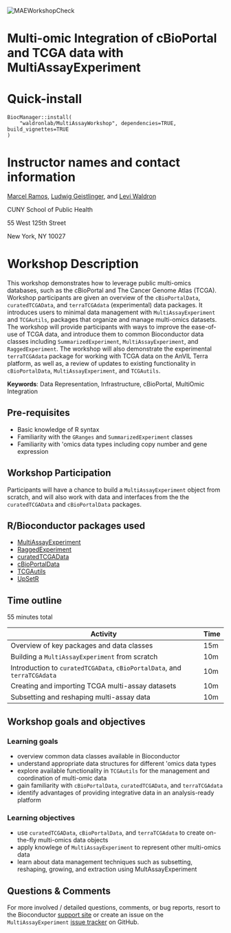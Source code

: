 ![MAEWorkshopCheck](https://github.com/waldronlab/MultiAssayWorkshop/workflows/MAEWorkshopCheck/badge.svg)

# Multi-omic Integration of cBioPortal and TCGA data with MultiAssayExperiment

# Quick-install

```
BiocManager::install(
    "waldronlab/MultiAssayWorkshop", dependencies=TRUE, build_vignettes=TRUE
)
```

# Instructor names and contact information

[Marcel Ramos](mailto:Marcel.Ramos@sph.cuny.edu),
[Ludwig Geistlinger](mailto:Ludwig.Geistlinger@sph.cuny.edu), and
[Levi Waldron](mailto:Levi.Waldron@sph.cuny.edu)

CUNY School of Public Health

55 West 125th Street

New York, NY 10027

# Workshop Description

This workshop demonstrates how to leverage public multi-omics databases, such
as the cBioPortal and The Cancer Genome Atlas (TCGA). Workshop participants
are given an overview of the `cBioPortalData`, `curatedTCGAData`, and
`terraTCGAdata` (experimental) data packages. It introduces users to minimal
data management with `MultiAssayExperiment` and `TCGAutils`, packages that
organize and manage multi-omics datasets. The workshop will provide
participants with ways to improve the ease-of-use of TCGA data, and introduce
them to common Bioconductor data classes including `SummarizedExperiment`,
`MultiAssayExperiment`, and `RaggedExperiment`. The workshop will also
demonstrate the experimental `terraTCGAdata` package for working with TCGA data
on the AnVIL Terra platform, as well as, a review of updates to existing
functionality in `cBioPortalData`, `MultiAssayExperiment`, and `TCGAutils`.

**Keywords**: Data Representation, Infrastructure, cBioPortal, MultiOmic
Integration

## Pre-requisites

* Basic knowledge of R syntax
* Familiarity with the `GRanges` and `SummarizedExperiment` classes
* Familiarity with 'omics data types including copy number and gene expression

## Workshop Participation

Participants will have a chance to build a `MultiAssayExperiment` object
from scratch, and will also work with data and interfaces from the
the `curatedTCGAData` and `cBioPortalData` packages.

## R/Bioconductor packages used

* [MultiAssayExperiment](https://bioconductor.org/packages/MultiAssayExperiment)
* [RaggedExperiment](https://bioconductor.org/packages/RaggedExperiment)
* [curatedTCGAData](https://bioconductor.org/packages/curatedTCGAData)
* [cBioPortalData](https://bioconductor.org/packages/cBioPortalData)
* [TCGAutils](https://bioconductor.org/packages/TCGAutils)
* [UpSetR](https://bioconductor.org/packages/UpSetR)

## Time outline

55 minutes total

| Activity                            | Time    |
|-------------------------------------|---------|
| Overview of key packages and data classes | 15m |
| Building a `MultiAssayExperiment` from scratch | 10m |
| Introduction to `curatedTCGAData`, `cBioPortalData`, and `terraTCGAdata` | 10m |
| Creating and importing TCGA multi-assay datasets | 10m |
| Subsetting and reshaping multi-assay data | 10m |

## Workshop goals and objectives

### Learning goals

* overview common data classes available in Bioconductor
* understand appropriate data structures for different 'omics data types
* explore available functionality in `TCGAutils` for the management and
coordination of multi-omic data
* gain familiarity with `cBioPortalData`, `curatedTCGAData`, and
`terraTCGAdata`
* identify advantages of providing integrative data in an analysis-ready
platform

### Learning objectives

* use `curatedTCGAData`, `cBioPortalData`, and `terraTCGAdata` to create
on-the-fly multi-omics data objects
* apply knowlege of `MultiAssayExperiment` to represent other multi-omics data
* learn about data management techniques such as subsetting, reshaping,
growing, and extraction using MultAssayExperiment

## Questions & Comments

For more involved / detailed questions, comments, or bug reports, resort to the
Bioconductor [support site](https://support.bioconductor.org/) or create an
issue on the `MultiAssayExperiment`
[issue tracker](https://github.com/waldronlab/MultiAssayExperiment/issues) on
GitHub.

